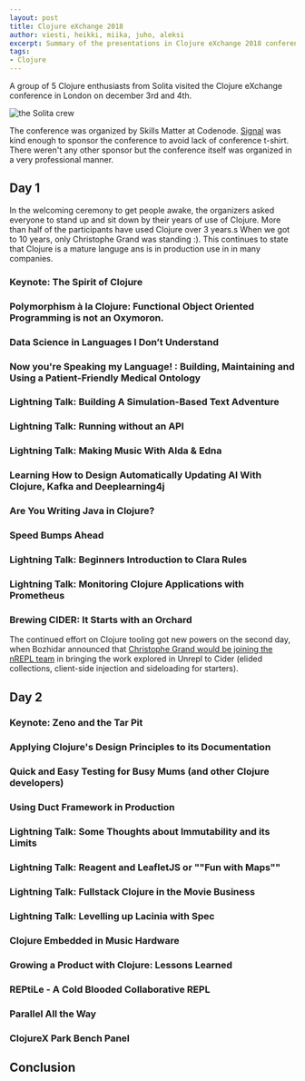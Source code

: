 ```yaml
---
layout: post
title: Clojure eXchange 2018
author: viesti, heikki, miika, juho, aleksi
excerpt: Summary of the presentations in Clojure eXchange 2018 conference
tags:
- Clojure
---
```


A group of 5 Clojure enthusiasts from Solita visited the Clojure eXchange conference in London on december 3rd and 4th.

![the Solita crew](/img/clojurex2018/tickets-received.jpg)

The conference was organized by Skills Matter at Codenode.
[Signal](https://skillsmatter.com/partners/698-signal-media) was kind enough to sponsor the conference to avoid lack of conference t-shirt.
There weren't any other sponsor but the conference itself was organized in a very professional manner.

## Day 1

In the welcoming ceremony to get people awake, the organizers asked everyone to stand up and sit down by their years of use of Clojure.
More than half of the participants have used Clojure over 3 years.s
When we got to 10 years, only Christophe Grand was standing :).
This continues to state that Clojure is a mature languge ans is in production use in in many companies.

### Keynote: The Spirit of Clojure

### Polymorphism à la Clojure: Functional Object Oriented Programming is not an Oxymoron.

### Data Science in Languages I Don’t Understand

### Now you're Speaking my Language! : Building, Maintaining and Using a Patient-Friendly Medical Ontology

### Lightning Talk: Building A Simulation-Based Text Adventure

### Lightning Talk: Running without an API

### Lightning Talk: Making Music With Alda & Edna

### Learning How to Design Automatically Updating AI With Clojure, Kafka and Deeplearning4j

### Are You Writing Java in Clojure?

### Speed Bumps Ahead

### Lightning Talk: Beginners Introduction to Clara Rules

### Lightning Talk: Monitoring Clojure Applications with Prometheus

### Brewing CIDER: It Starts with an Orchard

The continued effort on Clojure tooling got new powers on the second day, when Bozhidar announced that [Christophe Grand would be joining the nREPL team](ink/to/tweet) in bringing the work explored in Unrepl to Cider (elided collections, client-side injection and sideloading for starters).

## Day 2

### Keynote: Zeno and the Tar Pit

### Applying Clojure's Design Principles to its Documentation

### Quick and Easy Testing for Busy Mums (and other Clojure developers)

### Using Duct Framework in Production

### Lightning Talk: Some Thoughts about Immutability and its Limits

### Lightning Talk: Reagent and LeafletJS or ""Fun with Maps""

### Lightning Talk: Fullstack Clojure in the Movie Business

### Lightning Talk: Levelling up Lacinia with Spec

### Clojure Embedded in Music Hardware

### Growing a Product with Clojure: Lessons Learned

### REPtiLe - A Cold Blooded Collaborative REPL

### Parallel All the Way

### ClojureX Park Bench Panel

## Conclusion
